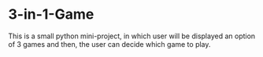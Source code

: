 # 3-in-1-Game
This is a small python mini-project, in which user will be displayed an option of 3 games and then, the user can decide which game to play.
